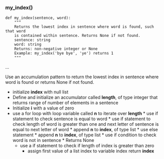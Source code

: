 ### my_index()
```
def my_index(sentence, word):
    """
    Returns the lowest index in sentence where word is found, such that word
    is contained within sentence. Returns None if not found.
    sentence: string
    word: string
    Returns: non-negative integer or None
    Example: my_index('bye bye', 'ye') returns 1
    """
```
...

Use an accumulation pattern to return the lowest index in sentence where word is found or returns None if not found.
* initialize **index** with null list
* Define and initialize an accumulator called **length**, of type integer that returns range of number of elements in a sentence
* Initialize **i** with a value of zero
* use a for loop with loop variable called **n** to iterate over **length**
      * use if statement to check sentence is equal to word
           * use if statement to check length of word is greater than one and next letter of sentence is equal to next letter of word
                 * append **n** to **index**, of type list
           * use else statement
                 * append **n** to **index**, of type list
      * use if condition to check word is not in sentence
         * Returns None
   * use a if statement to check if length of index is greater than zero
     * assign first value of a list index to variable index
return **index**
